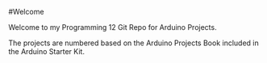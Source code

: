 #Welcome

Welcome to my Programming 12 Git Repo for Arduino Projects.

The projects are numbered based on the Arduino Projects Book included in the Arduino Starter Kit.

